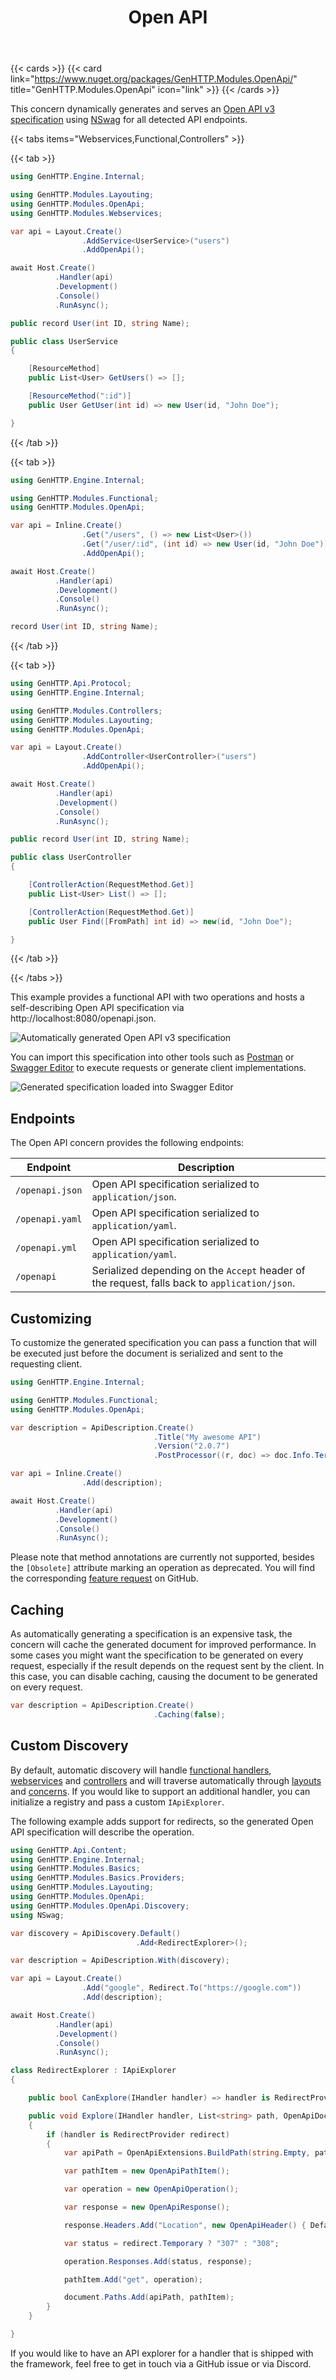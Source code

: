 ﻿---
title: Open API
description: 'Dynamically generates an Open API v3 specification for a web service or controller'
cascade:
type: docs
---

{{< cards >}}
{{< card link="https://www.nuget.org/packages/GenHTTP.Modules.OpenApi/" title="GenHTTP.Modules.OpenApi" icon="link" >}}
{{< /cards >}}

This concern dynamically generates and serves an [Open API v3 specification](https://github.com/OAI/OpenAPI-Specification) using 
[NSwag](https://github.com/RicoSuter/NSwag) for all detected API endpoints.

{{< tabs items="Webservices,Functional,Controllers" >}}

{{< tab >}}
  ```csharp
  using GenHTTP.Engine.Internal;

  using GenHTTP.Modules.Layouting;
  using GenHTTP.Modules.OpenApi;
  using GenHTTP.Modules.Webservices;

  var api = Layout.Create()
                  .AddService<UserService>("users")
                  .AddOpenApi();

  await Host.Create()
            .Handler(api)
            .Development()
            .Console()
            .RunAsync();

  public record User(int ID, string Name);

  public class UserService
  {

      [ResourceMethod]
      public List<User> GetUsers() => [];

      [ResourceMethod(":id")]
      public User GetUser(int id) => new User(id, "John Doe");

  }
  ```
{{< /tab >}}

{{< tab >}}
  ```csharp
  using GenHTTP.Engine.Internal;

  using GenHTTP.Modules.Functional;
  using GenHTTP.Modules.OpenApi;

  var api = Inline.Create()
                  .Get("/users", () => new List<User>())
                  .Get("/user/:id", (int id) => new User(id, "John Doe"))
                  .AddOpenApi();

  await Host.Create()
            .Handler(api)
            .Development()
            .Console()
            .RunAsync();

  record User(int ID, string Name);
  ```
{{< /tab >}}

{{< tab >}}
  ```csharp
  using GenHTTP.Api.Protocol;
  using GenHTTP.Engine.Internal;

  using GenHTTP.Modules.Controllers;
  using GenHTTP.Modules.Layouting;
  using GenHTTP.Modules.OpenApi;

  var api = Layout.Create()
                  .AddController<UserController>("users")
                  .AddOpenApi();

  await Host.Create()
            .Handler(api)
            .Development()
            .Console()
            .RunAsync();

  public record User(int ID, string Name);

  public class UserController
  {

      [ControllerAction(RequestMethod.Get)]
      public List<User> List() => [];

      [ControllerAction(RequestMethod.Get)]
      public User Find([FromPath] int id) => new(id, "John Doe");

  }
  ```
{{< /tab >}}

{{< /tabs >}}

This example provides a functional API with two operations and hosts a self-describing
Open API specification via http://localhost:8080/openapi.json.

![Automatically generated Open API v3 specification](open-api-spec.png)

You can import this specification into other tools such as [Postman](https://www.postman.com/)
or [Swagger Editor](https://editor.swagger.io/) to execute requests or generate client implementations.

![Generated specification loaded into Swagger Editor](open-api-swagger-editor.png)

## Endpoints

The Open API concern provides the following endpoints:

| Endpoint        | Description                                                                                   |
|-----------------|-----------------------------------------------------------------------------------------------|
| `/openapi.json` | Open API specification serialized to `application/json`.                                      |
| `/openapi.yaml` | Open API specification serialized to `application/yaml`.                                      |
| `/openapi.yml`  | Open API specification serialized to `application/yaml`.                                      |
| `/openapi`      | Serialized depending on the `Accept` header of the request, falls back to `application/json`. |

## Customizing

To customize the generated specification you can pass a function that will be executed
just before the document is serialized and sent to the requesting client.

```csharp
using GenHTTP.Engine.Internal;

using GenHTTP.Modules.Functional;
using GenHTTP.Modules.OpenApi;

var description = ApiDescription.Create()
                                .Title("My awesome API")
                                .Version("2.0.7")
                                .PostProcessor((r, doc) => doc.Info.TermsOfService = "https://mycompany.com/tos");

var api = Inline.Create()
                .Add(description);

await Host.Create()
          .Handler(api)
          .Development()
          .Console()
          .RunAsync();
```

Please note that method annotations are currently not supported, besides the `[Obsolete]` attribute
marking an operation as deprecated. You will find the corresponding [feature request](https://github.com/Kaliumhexacyanoferrat/GenHTTP/issues/525) on GitHub.

## Caching

As automatically generating a specification is an expensive task, the concern will cache
the generated document for improved performance. In some cases you might want
the specification to be generated on every request, especially if the result depends on the
request sent by the client. In this case, you can disable caching, causing the
document to be generated on every request.

```csharp
var description = ApiDescription.Create()
                                .Caching(false);
```

## Custom Discovery

By default, automatic discovery will handle [functional handlers](../../frameworks/functional/),
[webservices](../../frameworks/webservices/) and [controllers](../../frameworks/controllers/)
and will traverse automatically through [layouts](../../handlers/layouting/) and
[concerns](../). If you would like to support an additional handler, you can
initialize a registry and pass a custom `IApiExplorer`.

The following example adds support for redirects, so the generated Open API specification
will describe the operation.

```csharp
using GenHTTP.Api.Content;
using GenHTTP.Engine.Internal;
using GenHTTP.Modules.Basics;
using GenHTTP.Modules.Basics.Providers;
using GenHTTP.Modules.Layouting;
using GenHTTP.Modules.OpenApi;
using GenHTTP.Modules.OpenApi.Discovery;
using NSwag;

var discovery = ApiDiscovery.Default()
                            .Add<RedirectExplorer>();

var description = ApiDescription.With(discovery);

var api = Layout.Create()
                .Add("google", Redirect.To("https://google.com"))
                .Add(description);

await Host.Create()
          .Handler(api)
          .Development()
          .Console()
          .RunAsync();

class RedirectExplorer : IApiExplorer
{

    public bool CanExplore(IHandler handler) => handler is RedirectProvider;

    public void Explore(IHandler handler, List<string> path, OpenApiDocument document, SchemaManager schemata, ApiDiscoveryRegistry registry)
    {
        if (handler is RedirectProvider redirect)
        {
            var apiPath = OpenApiExtensions.BuildPath(string.Empty, path);

            var pathItem = new OpenApiPathItem();

            var operation = new OpenApiOperation();

            var response = new OpenApiResponse();

            response.Headers.Add("Location", new OpenApiHeader() { Default = redirect.Target });

            var status = redirect.Temporary ? "307" : "308";

            operation.Responses.Add(status, response);

            pathItem.Add("get", operation);

            document.Paths.Add(apiPath, pathItem);
        }
    }

}
```

If you would like to have an API explorer for a handler that is shipped with the framework,
feel free to get in touch via a GitHub issue or via Discord. 
